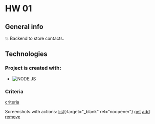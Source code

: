 # HW 01


## General info

:boom: Backend to store contacts.


## Technologies


### Project is created with:

- ![NODE.JS](https://badges.aleen42.com/src/node.svg)&nbsp;

 
### Criteria
[criteria](https://github.com/goitacademy/nodejs-homework/blob/master/homework-01/README.pl.md )

Screenshots with actions:
[list](https://monosnap.com/file/fKF8fARy60FNlsY3l7pqNUdFxO5iW4){:target="_blank" rel="noopener"}
[get](https://monosnap.com/file/j5BnhE8lyseJYznUFsdmqXj0i0QD5O)
[add](https://monosnap.com/file/taxl91VZxPVJiVr1eLmyEz6l7rDfLx) 
[remove](https://monosnap.com/file/6n0428iU4Yv4BNpsw6XHMkg3SQoo9J) 
